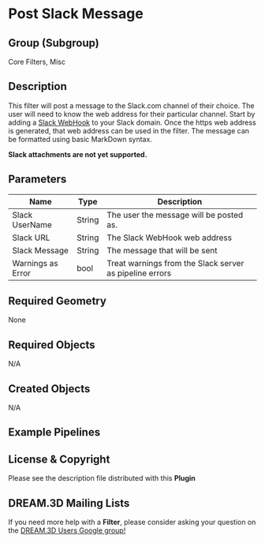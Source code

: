 # Post Slack Message  #


## Group (Subgroup) ##

Core Filters, Misc

## Description ##

This filter will post a message to the Slack.com channel of their choice. The user will need to know the web address for their particular channel. Start by adding a [Slack WebHook](https://slack.com/apps/A0F7XDUAZ-incoming-webhooks) to your Slack domain. Once the https web address is generated, that web address can be used in the filter. The message can be formatted using basic MarkDown syntax. 

**Slack attachments are not yet supported.**

## Parameters ##

| Name             | Type | Description |
|------------------|------| ------------|
| Slack UserName | String | The user the message will be posted as. |
| Slack URL | String | The Slack WebHook web address |
| Slack Message | String | The message that will be sent |
| Warnings as Error | bool | Treat warnings from the Slack server as pipeline errors |

## Required Geometry ##

None

## Required Objects ##

N/A

## Created Objects ##

N/A


## Example Pipelines ##



## License & Copyright ##

Please see the description file distributed with this **Plugin**

## DREAM.3D Mailing Lists ##

If you need more help with a **Filter**, please consider asking your question on the [DREAM.3D Users Google group!](https://groups.google.com/forum/?hl=en#!forum/dream3d-users)

